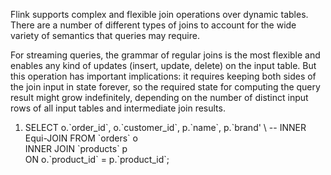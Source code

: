 Flink supports complex and flexible join operations over dynamic tables. 
There are a number of different types of joins to account for the wide variety of semantics that queries may require.

For streaming queries, the grammar of regular joins is the most flexible and enables any kind of updates (insert, update, delete) on the input table. 
But this operation has important implications: it requires keeping both sides of the join input in state forever, 
so the required state for computing the query result might grow indefinitely, 
depending on the number of distinct input rows of all input tables and intermediate join results.

1. SELECT o.\`order_id\`, o.\`customer_id\`, p.\`name\`, p.\`brand\' \ -- INNER Equi-JOIN
   FROM \`orders\` o \
   INNER JOIN \`products\` p \
   ON o.\`product_id\` = p.\`product_id\`;
